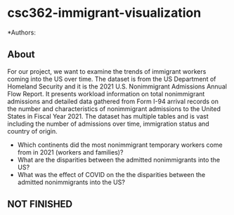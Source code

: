# csc362-immigrant-visualization
*Authors: 
## About
For our project, we want to examine the trends of immigrant workers coming into the US over time. 
The dataset is from the US Department of Homeland Security and it is the 2021 U.S. Nonimmigrant 
Admissions Annual Flow Report. It presents workload information on total 
nonimmigrant admissions and detailed data gathered from Form I-94 arrival records 
on the number and characteristics of nonimmigrant admissions to the United States in 
Fiscal Year 2021. The dataset has multiple tables and is vast including the number 
of admissions over time, immigration status and country of origin.
- Which continents did the most nonimmigrant temporary workers come from in 2021 (workers and families)?
- What are the disparities between the admitted nonimmigrants into the US?
- What was the effect of COVID on the the disparities between the admitted nonimmigrants into the US?

## NOT FINISHED